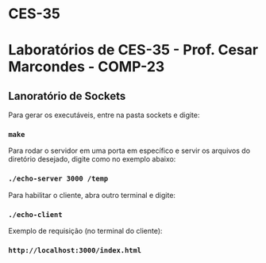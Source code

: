 # CES-35
# Laboratórios de CES-35  - Prof. Cesar Marcondes - COMP-23

## Lanoratório de Sockets
Para gerar os executáveis, entre na pasta sockets e digite:

### `make`

Para rodar o servidor em uma porta em específico e servir os arquivos do diretório desejado, digite como no exemplo abaixo:

### `./echo-server 3000 /temp`

Para habilitar o cliente, abra outro terminal e digite:

### `./echo-client`

Exemplo de requisição (no terminal do cliente):

### `http://localhost:3000/index.html`

